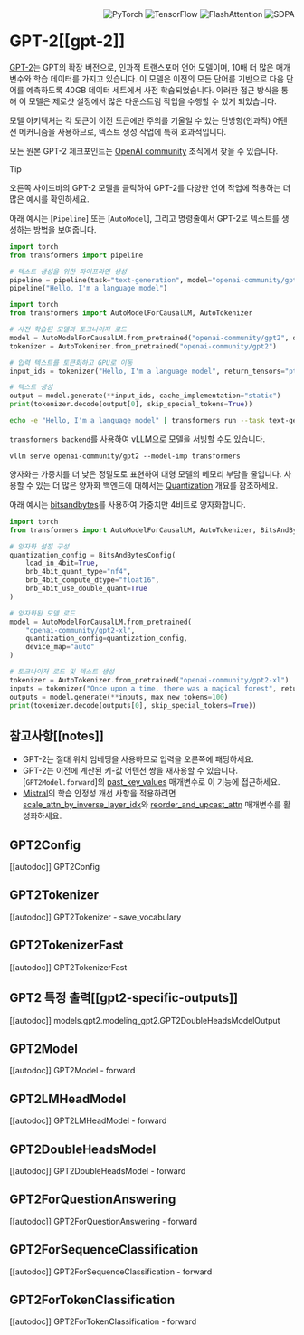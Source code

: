 <!--Copyright 2020 The HuggingFace Team. All rights reserved.

Licensed under the Apache License, Version 2.0 (the "License"); you may not use this file except in compliance with
the License. You may obtain a copy of the License at

http://www.apache.org/licenses/LICENSE-2.0

Unless required by applicable law or agreed to in writing, software distributed under the License is distributed on
an "AS IS" BASIS, WITHOUT WARRANTIES OR CONDITIONS OF ANY KIND, either express or implied. See the License for the
specific language governing permissions and limitations under the License.

⚠️ Note that this file is in Markdown but contain specific syntax for our doc-builder (similar to MDX) that may not be
rendered properly in your Markdown viewer.

-->

<div style="float: right;">
  <div class="flex flex-wrap space-x-1">
    <img alt="PyTorch" src="https://img.shields.io/badge/PyTorch-DE3412?style=flat&logo=pytorch&logoColor=white">
    <img alt="TensorFlow" src="https://img.shields.io/badge/TensorFlow-FF6F00?style=flat&logo=tensorflow&logoColor=white">
    <img alt="FlashAttention" src="https://img.shields.io/badge/%E2%9A%A1%EF%B8%8E%20FlashAttention-eae0c8?style=flat">
    <img alt="SDPA" src="https://img.shields.io/badge/SDPA-DE3412?style=flat&logo=pytorch&logoColor=white">
  </div>
</div>


# GPT-2[[gpt-2]]

[GPT-2](https://cdn.openai.com/better-language-models/language_models_are_unsupervised_multitask_learners.pdf)는 GPT의 확장 버전으로, 인과적 트랜스포머 언어 모델이며, 10배 더 많은 매개변수와 학습 데이터를 가지고 있습니다. 이 모델은 이전의 모든 단어를 기반으로 다음 단어를 예측하도록 40GB 데이터 세트에서 사전 학습되었습니다. 이러한 접근 방식을 통해 이 모델은 제로샷 설정에서 많은 다운스트림 작업을 수행할 수 있게 되었습니다.

모델 아키텍처는 각 토큰이 이전 토큰에만 주의를 기울일 수 있는 단방향(인과적) 어텐션 메커니즘을 사용하므로, 텍스트 생성 작업에 특히 효과적입니다.

모든 원본 GPT-2 체크포인트는 [OpenAI community](https://huggingface.co/openai-community?search_models=gpt) 조직에서 찾을 수 있습니다.

> [!TIP]
> 오른쪽 사이드바의 GPT-2 모델을 클릭하여 GPT-2를 다양한 언어 작업에 적용하는 더 많은 예시를 확인하세요.

아래 예시는 [`Pipeline`] 또는 [`AutoModel`], 그리고 명령줄에서 GPT-2로 텍스트를 생성하는 방법을 보여줍니다.

<hfoptions id="usage">
<hfoption id="Pipeline">

```py
import torch
from transformers import pipeline

# 텍스트 생성을 위한 파이프라인 생성
pipeline = pipeline(task="text-generation", model="openai-community/gpt2", dtype=torch.float16, device=0)
pipeline("Hello, I'm a language model")
```
</hfoption>
<hfoption id="AutoModel">

```py
import torch
from transformers import AutoModelForCausalLM, AutoTokenizer

# 사전 학습된 모델과 토크나이저 로드
model = AutoModelForCausalLM.from_pretrained("openai-community/gpt2", dtype=torch.float16, device_map="auto", attn_implementation="sdpa")
tokenizer = AutoTokenizer.from_pretrained("openai-community/gpt2")

# 입력 텍스트를 토큰화하고 GPU로 이동
input_ids = tokenizer("Hello, I'm a language model", return_tensors="pt").to("cuda")

# 텍스트 생성
output = model.generate(**input_ids, cache_implementation="static")
print(tokenizer.decode(output[0], skip_special_tokens=True))
```

</hfoption>
<hfoption id="transformers CLI">

```bash
echo -e "Hello, I'm a language model" | transformers run --task text-generation --model openai-community/gpt2 --device 0
```

</hfoption>
</hfoptions>

`transformers backend`를 사용하여 vLLM으로 모델을 서빙할 수도 있습니다.

```
vllm serve openai-community/gpt2 --model-imp transformers
```

양자화는 가중치를 더 낮은 정밀도로 표현하여 대형 모델의 메모리 부담을 줄입니다. 사용할 수 있는 더 많은 양자화 백엔드에 대해서는 [Quantization](../quantization/overview) 개요를 참조하세요.

아래 예시는 [bitsandbytes](../quantization/bitsandbytes)를 사용하여 가중치만 4비트로 양자화합니다.

```py
import torch
from transformers import AutoModelForCausalLM, AutoTokenizer, BitsAndBytesConfig, pipeline

# 양자화 설정 구성
quantization_config = BitsAndBytesConfig(
    load_in_4bit=True,
    bnb_4bit_quant_type="nf4",
    bnb_4bit_compute_dtype="float16",
    bnb_4bit_use_double_quant=True
)

# 양자화된 모델 로드
model = AutoModelForCausalLM.from_pretrained(
    "openai-community/gpt2-xl",
    quantization_config=quantization_config,
    device_map="auto"
)

# 토크나이저 로드 및 텍스트 생성
tokenizer = AutoTokenizer.from_pretrained("openai-community/gpt2-xl")
inputs = tokenizer("Once upon a time, there was a magical forest", return_tensors="pt").to("cuda")
outputs = model.generate(**inputs, max_new_tokens=100)
print(tokenizer.decode(outputs[0], skip_special_tokens=True))
```

## 참고사항[[notes]]

- GPT-2는 절대 위치 임베딩을 사용하므로 입력을 오른쪽에 패딩하세요.
- GPT-2는 이전에 계산된 키-값 어텐션 쌍을 재사용할 수 있습니다. [`GPT2Model.forward`]의 [past_key_values](https://huggingface.co/docs/transformers//en/model_doc/gpt2#transformers.GPT2Model.forward.past_key_values) 매개변수로 이 기능에 접근하세요.
- [Mistral](./mistral)의 학습 안정성 개선 사항을 적용하려면 [scale_attn_by_inverse_layer_idx](https://huggingface.co/docs/transformers/en/model_doc/gpt2#transformers.GPT2Config.scale_attn_by_inverse_layer_idx)와 [reorder_and_upcast_attn](https://huggingface.co/docs/transformers/en/model_doc/gpt2#transformers.GPT2Config.reorder_and_upcast_attn) 매개변수를 활성화하세요.

## GPT2Config

[[autodoc]] GPT2Config

## GPT2Tokenizer

[[autodoc]] GPT2Tokenizer
    - save_vocabulary

## GPT2TokenizerFast

[[autodoc]] GPT2TokenizerFast

## GPT2 특정 출력[[gpt2-specific-outputs]]

[[autodoc]] models.gpt2.modeling_gpt2.GPT2DoubleHeadsModelOutput

<frameworkcontent>
<pt>

## GPT2Model

[[autodoc]] GPT2Model
    - forward

## GPT2LMHeadModel

[[autodoc]] GPT2LMHeadModel
    - forward

## GPT2DoubleHeadsModel

[[autodoc]] GPT2DoubleHeadsModel
    - forward

## GPT2ForQuestionAnswering

[[autodoc]] GPT2ForQuestionAnswering
    - forward

## GPT2ForSequenceClassification

[[autodoc]] GPT2ForSequenceClassification
    - forward

## GPT2ForTokenClassification

[[autodoc]] GPT2ForTokenClassification
    - forward

</pt>
</frameworkcontent>
